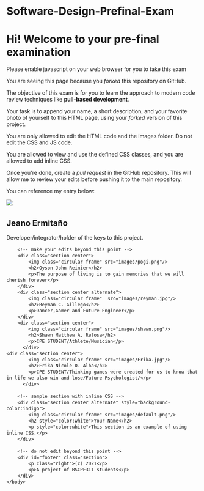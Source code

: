 # Software-Design-Prefinal-Exam
<html>
    <head>
        <title>Softare Design Pre-final Exam</title>
        <script text='text/javascript' src='script.js'></script>
        <link rel="stylesheet" href="style.css"/>
    </head>
    <body>
        <div class="section">
            <h1 id="h1">Hi! Welcome to your pre-final examination</h1>
            <noscript><p class="warning">Please enable javascript on your web browser for you to take this exam</p></noscript>
            <p>You are seeing this page because you <em>forked</em> this repository on GitHub.</p>
            <p>The objective of this exam is for you to learn the approach to modern code review techniques like <strong>pull-based development</strong>.</p>
            <p>Your task is to append your name, a short description, and your favorite photo of yourself to this HTML page, using your <em>forked</em> version of this project.</p>
            <p>You are only allowed to edit the HTML code and the images folder. Do not edit the CSS and JS code.</p>
            <p>You are allowed to view and use the defined CSS classes, and you are allowed to add inline CSS.</p>
            <p>Once you're done, create a <em>pull request</em> in the GitHub repository. This will allow me to review your edits before pushing it to the main repository.</p>
            <p>You can reference my entry below:</p>
        </div>
        <div class="section center alternate">
            <img class="frame" src="images/jeano.jpg"/>
            <h2>Jeano Ermitaño</h2>
            <p>Developer/integrator/holder of the keys to this project.</p>
        </div>

        <!-- make your edits beyond this point -->
        <div class="section center">
            <img class="circular frame" src="images/pogi.png"/>
            <h2>Oyson John Reinier</h2>
            <p>The purpose of living is to gain memories that we will cherish forever</p>
        </div>
        <div class="section center alternate">
            <img class="circular frame"  src="images/reyman.jpg"/>
            <h2>Reyman C. Gillego</h2>
            <p>Dancer,Gamer and Future Engineer</p>
        </div>
        <div class="section center">
            <img class="circular frame" src="images/shawn.png"/>
            <h2>Shawn Matthew A. Relosa</h2>
            <p>CPE STUDENT/Athlete/Musician</p>
          </div>
	<div class="section center">
            <img class="circular frame" src="images/Erika.jpg"/>
            <h2>Erika Nicole D. Alba</h2>
            <p>CPE STUDENT/Thinking games were created for us to know that in life we also win and lose/Future Psychologist/</p>
          </div>

        <!-- sample section with inline CSS -->
        <div class="section center alternate" style="background-color:indigo">
            <img class="circular frame" src="images/default.png"/>
            <h2 style="color:white">Your Name</h2>
            <p style="color:white">This section is an example of using inline CSS.</p>
        </div>

        <!-- do not edit beyond this point -->
        <div id="footer" class="section">
            <p class="right">(c) 2021</p>
            <p>A project of BSCPE311 students</p>
        </div>
    </body>
</html>
